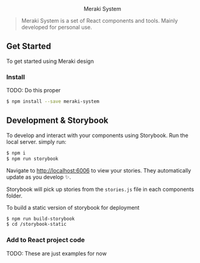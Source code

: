 <p align="center">
  Meraki System
</p>

 > Meraki System is a set of React components and tools.  Mainly developed for personal use.

 ## Get Started

To get started using Meraki design

### Install

TODO: Do this proper
 ```bash
$ npm install --save meraki-system
```

## Development & Storybook

 To develop and interact with your components using Storybook. Run the local server. simply run:

 ```bash
$ npm i
$ npm run storybook
```

 Navigate to [http://localhost:6006](http://localhost:6006) to view your stories. They automatically update as you develop ✨.

 Storybook will pick up stories from the `stories.js` file in each components folder.

 To build a static version of storybook for deployment

 ```bash
 $ npm run build-storybook
 $ cd /storybook-static
 ```


### Add to React project code

TODO: These are just examples for now